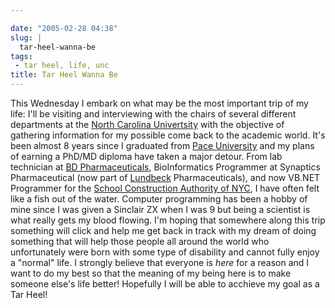 ```yaml
---

date: "2005-02-28 04:38"
slug: |
  tar-heel-wanna-be
tags:
 - tar heel, life, unc
title: Tar Heel Wanna Be
---
```


This Wednesday I embark on what may be the most important trip of my
life: I'll be visiting and interviewing with the chairs of several
different departments at the [North Carolina
Univertsity](http://www.unc.edu/) with the objective of gathering
information for my possible come back to the academic world. It's been
almost 8 years since I graduated from [Pace
University](http://www.pace.edu) and my plans of earning a PhD/MD
diploma have taken a major detour. From lab technician at [BD
Pharmaceuticals](http://bd.com/), BioInformatics Programmer at Synaptics
Pharmaceutical (now part of [Lundbeck](http://www.lundbeck.com)
Pharmaceuticals), and now VB.NET Programmer for the [School Construction
Authority of NYC](http://www.nycsca.org), I have often felt like a fish
out of the water. Computer programming has been a hobby of mine since I
was given a Sinclair ZX when I was 9 but being a scientist is what
really gets my blood flowing. I'm hoping that somewhere along this trip
something will click and help me get back in track with my dream of
doing something that will help those people all around the world who
unfortunately were born with some type of disability and cannot fully
enjoy a "normal" life. I strongly believe that everyone is *here* for a
reason and I want to do my best so that the meaning of my being here is
to make someone else's life better! Hopefully I will be able to acchieve
my goal as a Tar Heel!
